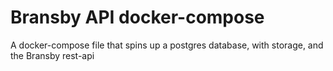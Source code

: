 # Bransby API docker-compose
A docker-compose file that spins up a postgres database, with storage, and the Bransby rest-api 
